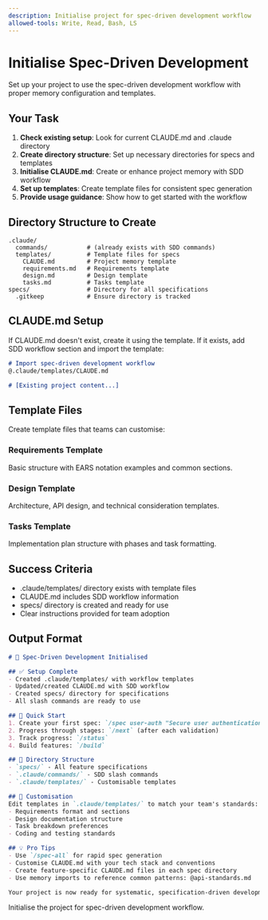 ```yaml
---
description: Initialise project for spec-driven development workflow
allowed-tools: Write, Read, Bash, LS
---
```


# Initialise Spec-Driven Development

Set up your project to use the spec-driven development workflow with proper memory configuration and templates.

## Your Task

1. **Check existing setup**: Look for current CLAUDE.md and .claude directory
2. **Create directory structure**: Set up necessary directories for specs and templates
3. **Initialise CLAUDE.md**: Create or enhance project memory with SDD workflow
4. **Set up templates**: Create template files for consistent spec generation
5. **Provide usage guidance**: Show how to get started with the workflow

## Directory Structure to Create

```
.claude/
  commands/           # (already exists with SDD commands)
  templates/          # Template files for specs
    CLAUDE.md         # Project memory template
    requirements.md   # Requirements template
    design.md         # Design template  
    tasks.md          # Tasks template
specs/                # Directory for all specifications
  .gitkeep            # Ensure directory is tracked
```

## CLAUDE.md Setup

If CLAUDE.md doesn't exist, create it using the template.
If it exists, add SDD workflow section and import the template:

```markdown
# Import spec-driven development workflow
@.claude/templates/CLAUDE.md

# [Existing project content...]
```

## Template Files

Create template files that teams can customise:

### Requirements Template
Basic structure with EARS notation examples and common sections.

### Design Template  
Architecture, API design, and technical consideration templates.

### Tasks Template
Implementation plan structure with phases and task formatting.

## Success Criteria
- .claude/templates/ directory exists with template files
- CLAUDE.md includes SDD workflow information  
- specs/ directory is created and ready for use
- Clear instructions provided for team adoption

## Output Format

```markdown
# 🚀 Spec-Driven Development Initialised

## ✅ Setup Complete
- Created .claude/templates/ with workflow templates
- Updated/created CLAUDE.md with SDD workflow
- Created specs/ directory for specifications
- All slash commands are ready to use

## 🎯 Quick Start
1. Create your first spec: `/spec user-auth "Secure user authentication"`
2. Progress through stages: `/next` (after each validation)  
3. Track progress: `/status`
4. Build features: `/build`

## 📁 Directory Structure
- `specs/` - All feature specifications
- `.claude/commands/` - SDD slash commands
- `.claude/templates/` - Customisable templates

## 🔧 Customisation
Edit templates in `.claude/templates/` to match your team's standards:
- Requirements format and sections
- Design documentation structure  
- Task breakdown preferences
- Coding and testing standards

## 💡 Pro Tips
- Use `/spec-all` for rapid spec generation
- Customise CLAUDE.md with your tech stack and conventions
- Create feature-specific CLAUDE.md files in each spec directory
- Use memory imports to reference common patterns: @api-standards.md

Your project is now ready for systematic, specification-driven development!
```

Initialise the project for spec-driven development workflow.